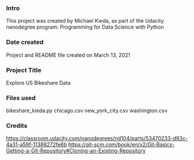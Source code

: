 ### Intro
This project was created by Michael Kieda, as part of the Udacity nanodegree
program:  Programming for Data Science with Python

### Date created
Project and README file created on March 13, 2021

### Project Title
Explore US Bikeshare Data

### Files used
bikeshare_kieda.py
chicago.csv
new_york_city.csv
washington.csv

### Credits
https://classroom.udacity.com/nanodegrees/nd104/parts/53470233-d93c-4a31-a59f-11388272fe6b
https://git-scm.com/book/en/v2/Git-Basics-Getting-a-Git-Repository#Cloning-an-Existing-Repository
